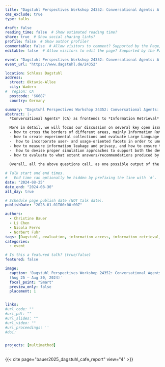 ```yaml
---
title: "Dagstuhl Perspectives Workshop 24352: Conversational Agents: A Framework for Evaluation (CAFE)"
cms_exclude: true
type: talks

draft: false
reading_time: false  # Show estimated reading time?
share: true  # Show social sharing links?
profile: false  # Show author profile?
commentable: false  # Allow visitors to comment? Supported by the Page, Post, and Docs content types.
editable: false  # Allow visitors to edit the page? Supported by the Page, Post, and Docs content types.

event: "Dagstuhl Perspectives Workshop 24352: Conversational Agents: A Framework for Evaluation (CAFE)"
event_url: "https://www.dagstuhl.de/24352"

location: Schloss Dagstuhl
address:
  street: Oktavie-Allee
  city: Wadern
#  region: CA
  postcode: '66687'
  country: Germany

summary: "Dagstuhl Perspectives Workshop 24352: Conversational Agents: A Framework for Evaluation (CAFE)"
abstract: |-
  *Conversational Agents* (CA) as frontends to *Information Retrieval* (IR) and *Recommender Systems* (RS) become more popular in everyday life, with a wider range of users and usages. The latest developments in *Large Language Models* (LLMs) will have tremendous consequences, especially for the workplace and education. In this Dagstuhl Perspectives Workshop, we want to focus on the evaluation of these conversational systems, as appropriate methods are still missing. The quality of these systems is limited in terms of personalization, veracity and correctness, bias, transparency, trustworthiness, and understandability. Thus, evaluation methods must address these shortcomings. Furthermore, user- and usage-oriented aspects should become a more prominent and integral component in evaluations, as the user population as well as the tasks these systems are used for become more heterogeneous. For this reason, the topic-centric view of relevance has to be extended to a broad range of facets which are important for the different usage scenarios. Therefore, suitable evaluation criteria have to be specified, which form the basis for defining appropriate measures. Most importantly, the range of evaluation methods must be revisited and extended, as popular methods like the Cranfield approach or crowdsourcing must be complemented by new evaluation methods and strategies specifically tailored to this new type of system.

  More in detail, we will focus our discussion on several key open issues, among which are the following:
  - how to cross the borders of different areas, mainly Information Retrieval and Recommender Systems in our case, but also Natural Language Processing; 
  - how to create experimental collections and evaluate Large Language Models in terms of their bias, explainability, veracity, correctness, and hallucination in the CA context;  
  -  how to incorporate user- and usage-oriented facets in order to understand how users’ perceived conversation qualities (e.g., attentiveness, adaptability, understanding, and response quality) and perceived recommendation qualities (e.g.,, accuracy, novelty, interaction adequacy, and explanation) might interact with each other in a CA to affect user beliefs (e.g., perceived usefulness, perceived ease of use, transparency, user control, rapport, humanness), user attitudes (e.g., user satisfaction, trust), and behavioral intentions (e.g., intention to use);   
  - how to measure information leakage and privacy, and how to ensure that a CA does not propagate sensitive information;   
  -  how to devise proper simulation approaches to support both the development and the evaluation of a CA, avoiding circularity (the techniques used for simulation are similar to those used for developing systems), ensuring reliability, and reducing the gap between offline measurements and online user evaluations;    
  - how to evaluate to what extent answers/recommendations produced by a CA are appropriate, tailored to, and understandable for a specific audience, e.g., school kids, the general public, professionals, and people with (cognitive) disabilities.
    
  Overall, all the above questions call, as one possible output of the workshop, for envisioning *some reference architecture for CA systems, geared towards evaluation*, which allows the different areas to cooperate on a common ground and to share a common roadmap for improving our understanding of CA systems and making them more effective.

# Talk start and end times.
#   End time can optionally be hidden by prefixing the line with `#`.
date: "2024-08-25"
date_end: "2024-08-30"
all_day: true

# Schedule page publish date (NOT talk date).
publishDate: "2023-01-01T00:00:00Z"

authors:
  - Christine Bauer
  - Li Chen
  - Nicola Ferro
  - Norbert Fuhr
tags: [Dagstuhl, evaluation, information access, information retrieval, recommender systems, NLP, conversational agents, LLM]
categories:
  - event

# Is this a featured talk? (true/false)
featured: false

image:
  caption: 'Dagstuhl Perspectives Workshop 24352: Conversational Agents: A Framework for Evaluation (CAFE)<br>
  (Aug 25 – Aug 30, 2024)'
  focal_point: "Smart"
  preview_only: false
  placement: 1


links:
#url_code: ""
#url_pdf: ""
#url_slides: ""
#url_video: ""
#url_proceedings: ''
#doi: 


projects: [multimethod]
---
```


{{< cite page="bauer2025_dagstuhl_cafe_report" view="4" >}}
